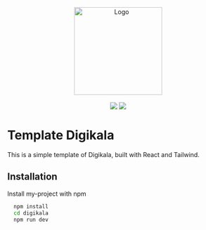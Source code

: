 
<div align="center">
  <img src="https://www.digikala.com/brand/full-horizontal.svg" alt="Logo" width="200">
  <div>
    <br>
  <img src="https://img.shields.io/badge/React-20232A?style=for-the-badge&logo=react&logoColor=61DAFB" >
  <img src="https://img.shields.io/badge/Tailwind_CSS-38B2AC?style=for-the-badge&logo=tailwind-css&logoColor=white" >
    
  </div>
</div>

# Template Digikala
<p>This is a simple template of Digikala, built with React and Tailwind.</p>

## Installation

Install my-project with npm

```bash
  npm install
  cd digikala
  npm run dev
```
